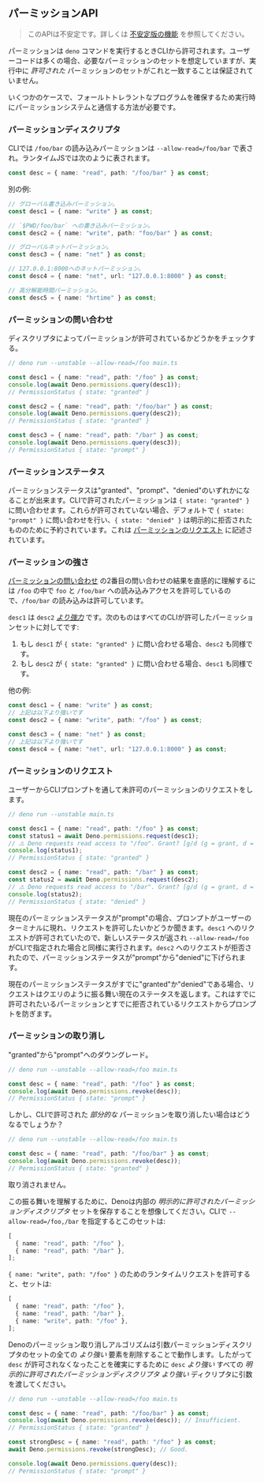 <!-- ## Permission APIs -->
## パーミッションAPI

<!--
> This API is unstable. Learn more about
> [unstable features](../runtime/stability.md).
-->
> このAPIは不安定です。詳しくは [不安定版の機能](../runtime/stability.md) を参照してください。

<!--
Permissions are granted from the CLI when running the `deno` command. User code
will often assume its own set of required permissions, but there is no guarantee
during execution that the set of _granted_ permissions will align with this.
-->
パーミッションは `deno` コマンドを実行するときCLIから許可されます。ユーザーコードは多くの場合、必要なパーミッションのセットを想定していますが、実行中に _許可された_ パーミッションのセットがこれと一致することは保証されていません。

<!--
In some cases, ensuring a fault-tolerant program requires a way to interact with
the permission system at runtime.
-->
いくつかのケースで、フォールトトレラントなプログラムを確保するため実行時にパーミッションシステムと通信する方法が必要です。

<!-- ### Permission descriptors -->
### パーミッションディスクリプタ

<!--
On the CLI, read permission for `/foo/bar` is represented as
`--allow-read=/foo/bar`. In runtime JS, it is represented as the following:
-->
CLIでは `/foo/bar` の読み込みパーミッションは `--allow-read=/foo/bar` で表され。ランタイムJSでは次のように表されます。

```ts
const desc = { name: "read", path: "/foo/bar" } as const;
```

<!-- Other examples: -->
別の例:

<!--
```ts
// Global write permission.
const desc1 = { name: "write" } as const;

// Write permission to `$PWD/foo/bar`.
const desc2 = { name: "write", path: "foo/bar" } as const;

// Global net permission.
const desc3 = { name: "net" } as const;

// Net permission to 127.0.0.1:8000.
const desc4 = { name: "net", url: "127.0.0.1:8000" } as const;

// High-resolution time permission.
const desc5 = { name: "hrtime" } as const;
```
-->
```ts
// グローバル書き込みパーミッション。
const desc1 = { name: "write" } as const;

// `$PWD/foo/bar` への書き込みパーミッション。
const desc2 = { name: "write", path: "foo/bar" } as const;

// グローバルネットパーミッション。
const desc3 = { name: "net" } as const;

// 127.0.0.1:8000へのネットパーミッション。
const desc4 = { name: "net", url: "127.0.0.1:8000" } as const;

// 高分解能時間パーミッション。
const desc5 = { name: "hrtime" } as const;
```

<!-- ### Query permissions -->
### パーミッションの問い合わせ

<!-- Check, by descriptor, if a permission is granted or not. -->
ディスクリプタによってパーミッションが許可されているかどうかをチェックする。

```ts
// deno run --unstable --allow-read=/foo main.ts

const desc1 = { name: "read", path: "/foo" } as const;
console.log(await Deno.permissions.query(desc1));
// PermissionStatus { state: "granted" }

const desc2 = { name: "read", path: "/foo/bar" } as const;
console.log(await Deno.permissions.query(desc2));
// PermissionStatus { state: "granted" }

const desc3 = { name: "read", path: "/bar" } as const;
console.log(await Deno.permissions.query(desc3));
// PermissionStatus { state: "prompt" }
```

<!-- ### Permission states -->
### パーミッションステータス

<!--
A permission state can be either "granted", "prompt" or "denied". Permissions
which have been granted from the CLI will query to `{ state: "granted" }`. Those
which have not been granted query to `{ state: "prompt" }` by default, while
`{ state: "denied" }` reserved for those which have been explicitly refused.
This will come up in [Request permissions](#request-permissions).
-->
パーミッションステータスは"granted"、"prompt"、"denied"のいずれかになることが出来ます。CLIで許可されたパーミッションは `{ state: "granted" }` に問い合わせます。これらが許可されていない場合、デフォルトで `{ state: "prompt" }` に問い合わせを行い、`{ state: "denied" }` は明示的に拒否されたもののために予約されています。これは [パーミッションのリクエスト](#request-permissions) に記述されています。

<!-- ### Permission strength -->
### パーミッションの強さ

<!--
The intuitive understanding behind the result of the second query in
[Query permissions](#query-permissions) is that read access was granted to
`/foo` and `/foo/bar` is within `/foo` so `/foo/bar` is allowed to be read.
-->
[パーミッションの問い合わせ](#query-permissions) の2番目の問い合わせの結果を直感的に理解するには `/foo` の中で `foo` と `/foo/bar` への読み込みアクセスを許可しているので、`/foo/bar` の読み込みは許可しています。

<!--
We can also say that `desc1` is
_[stronger than](https://www.w3.org/TR/permissions/#ref-for-permissiondescriptor-stronger-than)_
`desc2`. This means that for any set of CLI-granted permissions:
-->
`desc1` は `desc2` _[より強力](https://www.w3.org/TR/permissions/#ref-for-permissiondescriptor-stronger-than)_ です。次のものはすべてのCLIが許可したパーミッションセットに対してです:

<!--
1. If `desc1` queries to `{ state: "granted" }` then so must `desc2`.
2. If `desc2` queries to `{ state: "denied" }` then so must `desc1`.
-->
1. もし `desc1` が `{ state: "granted" }` に問い合わせる場合、`desc2` も同様です。
1. もし `desc2` が `{ state: "granted" }` に問い合わせる場合、`desc1` も同様です。

<!-- More examples: -->
他の例:

<!--
```ts
const desc1 = { name: "write" } as const;
// is stronger than
const desc2 = { name: "write", path: "/foo" } as const;

const desc3 = { name: "net" } as const;
// is stronger than
const desc4 = { name: "net", url: "127.0.0.1:8000" } as const;
```
-->
```ts
const desc1 = { name: "write" } as const;
// 上記は以下より強いです
const desc2 = { name: "write", path: "/foo" } as const;

const desc3 = { name: "net" } as const;
// 上記は以下より強いです
const desc4 = { name: "net", url: "127.0.0.1:8000" } as const;
```

<!-- ### Request permissions -->
### パーミッションのリクエスト

<!-- Request an ungranted permission from the user via CLI prompt. -->
ユーザーからCLIプロンプトを通して未許可のパーミッションのリクエストをします。

```ts
// deno run --unstable main.ts

const desc1 = { name: "read", path: "/foo" } as const;
const status1 = await Deno.permissions.request(desc1);
// ⚠️ Deno requests read access to "/foo". Grant? [g/d (g = grant, d = deny)] g
console.log(status1);
// PermissionStatus { state: "granted" }

const desc2 = { name: "read", path: "/bar" } as const;
const status2 = await Deno.permissions.request(desc2);
// ⚠️ Deno requests read access to "/bar". Grant? [g/d (g = grant, d = deny)] d
console.log(status2);
// PermissionStatus { state: "denied" }
```

<!--
If the current permission state is "prompt", a prompt will appear on the user's
terminal asking them if they would like to grant the request. The request for
`desc1` was granted so its new status is returned and execution will continue as
if `--allow-read=/foo` was specified on the CLI. The request for `desc2` was
denied so its permission state is downgraded from "prompt" to "denied".
-->
現在のパーミッションステータスが"prompt"の場合、プロンプトがユーザーのターミナルに現れ、リクエストを許可したいかどうか聞きます。`desc1` へのリクエストが許可されていたので、新しいステータスが返され `--allow-read=/foo` がCLIで指定された場合と同様に実行されます。`desc2` へのリクエストが拒否されたので、パーミッションステータスが"prompt"から"denied"に下げられます。

<!--
If the current permission state is already either "granted" or "denied", the
request will behave like a query and just return the current status. This
prevents prompts both for already granted permissions and previously denied
requests.
-->
現在のパーミッションステータスがすでに"granted"か"denied"である場合、リクエストはクエリのように振る舞い現在のステータスを返します。これはすでに許可されたいるパーミッションとすでに拒否されているリクエストからプロンプトを防ぎます。

<!-- ### Revoke permissions -->
### パーミッションの取り消し

<!-- Downgrade a permission from "granted" to "prompt". -->
"granted"から"prompt"へのダウングレード。

```ts
// deno run --unstable --allow-read=/foo main.ts

const desc = { name: "read", path: "/foo" } as const;
console.log(await Deno.permissions.revoke(desc));
// PermissionStatus { state: "prompt" }
```

<!--
However, what happens when you try to revoke a permission which is _partial_ to
one granted on the CLI?
-->
しかし、CLIで許可された _部分的な_ パーミッションを取り消したい場合はどうなるでしょうか？

```ts
// deno run --unstable --allow-read=/foo main.ts

const desc = { name: "read", path: "/foo/bar" } as const;
console.log(await Deno.permissions.revoke(desc));
// PermissionStatus { state: "granted" }
```

<!-- It was not revoked. -->
取り消されません。

<!--
To understand this behaviour, imagine that Deno stores an internal set of
_explicitly granted permission descriptors_. Specifying `--allow-read=/foo,/bar`
on the CLI initializes this set to:
-->
この振る舞いを理解するために、Denoは内部の _明示的に許可されたパーミッションディスクリプタ_ セットを保存することを想像してください。CLIで `--allow-read=/foo,/bar` を指定するとこのセットは:

```ts
[
  { name: "read", path: "/foo" },
  { name: "read", path: "/bar" },
];
```

<!--
Granting a runtime request for `{ name: "write", path: "/foo" }` updates the set
to:
-->
`{ name: "write", path: "/foo" }` のためのランタイムリクエストを許可すると、セットは:

```ts
[
  { name: "read", path: "/foo" },
  { name: "read", path: "/bar" },
  { name: "write", path: "/foo" },
];
```

<!--
Deno's permission revocation algorithm works by removing every element from this
set which the argument permission descriptor is _stronger than_. So to ensure
`desc` is not longer granted, pass an argument descriptor _stronger than_
whichever _explicitly granted permission descriptor_ is _stronger than_ `desc`.
-->
Denoのパーミッション取り消しアルゴリズムは引数パーミッションディスクリプタのセットの全ての _より強い_ 要素を削除することで動作します。したがって `desc` が許可されなくなったことを確実にするために  `desc` _より強い_ すべての _明示的に許可されたパーミッションディスクリプタ_ _より強い_ ディクリプタに引数を渡してください。

```ts
// deno run --unstable --allow-read=/foo main.ts

const desc = { name: "read", path: "/foo/bar" } as const;
console.log(await Deno.permissions.revoke(desc)); // Insufficient.
// PermissionStatus { state: "granted" }

const strongDesc = { name: "read", path: "/foo" } as const;
await Deno.permissions.revoke(strongDesc); // Good.

console.log(await Deno.permissions.query(desc));
// PermissionStatus { state: "prompt" }
```